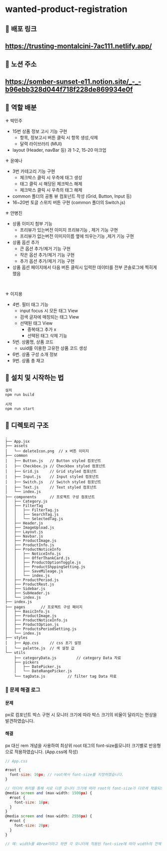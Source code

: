 # wanted-product-registration

## 🥽 배포 링크

<h2><a href='https://trusting-montalcini-7ac111.netlify.app'>https://trusting-montalcini-7ac111.netlify.app/</a></h2>

## 🚩 노션 주소

<h2><a href='https://somber-sunset-e11.notion.site/_-_-b96ebb328d044f718f228de869934e0f'>https://somber-sunset-e11.notion.site/_-_-b96ebb328d044f718f228de869934e0f</a></h2>

## 🔮 역할 배분

⚜ 박민주  <br/>

- 15번 상품 정보 고시 기능 구현
  - 항목, 정보고시 버튼 클릭 시 항목 생성,삭제
  - 달력 라이브러리 (MUI)
- layout (Header, navBar 등) 과 1-2, 15-20 마크업

⚜ 윤예나

- 3번 카테고리 기능 구현
  - 체크박스 클릭 시 우측에 태그 생성
  - 태그 클릭 시 해당된 체크박스 해제
  - 체크박스 클릭 시 우측의 태그 해제
- common 폴더의 공통 뷰 컴포넌트 작성 (Grid, Button, Input 등)
- 16~20번 토글 스위치 버튼 구현 (common 폴더의 Switch.js) <br/> 

⚜ 안병진 
  - 상품 이미지 첨부 기능
    - 프리뷰가 있는버전 이미지 프리뷰기능 , 제거 기능 구현
    - 프리뷰가 없는버전 이미지이름 옆에 띄우는기능 ,제거 기능 구현
  - 상품 옵션 추가 
    - 큰 옵션 추가/제거 기능 구현
    - 작은 옵션 추가/제거 기능 구현
    - 추가 옵션 추가/제거 기능 구현
  - 상품 옵션 페이지에서 다음 버튼 클릭시 입력한 데이터를 전부 콘솔로그에 찍히게 했음
  <br/>

 ⚜ 이지용<br/>

- 4번. 필터 태그 기능
  - input focus 시 모든 태그 View
  - 검색 글자에 매칭되는 태그 View
  - 선택된 태그 View
    - 중복태그 추가 x
    - 선택된 태그 삭제 기능
- 5번. 상품명, 상품 코드
  - uuid를 이용한 고유한 상품 코드 생성
- 6번. 상품 구성 소개 정보
- 9번. 상품 총 재고<br/>

## 🧶 설치 및 시작하는 법

```
설치
npm run build

시작
npm run start
```

## 📁 디렉토리 구조

```
.
├── App.jsx
├── assets
│   └── deleteIcon.png	// x 버튼 이미지
├── common
│   ├── Button.js	// Button styled 컴포넌트
│   ├── Checkbox.js	// Checkbox styled 컴포넌트
│   ├── Grid.js		// Grid styled 컴포넌트
│   ├── Input.js	// Input styled 컴포넌트
│   ├── Switch.js	// Switch styled 컴포넌트
│   ├── Text.js		// Text styled 컴포넌트
│   └── index.js
├── components		// 프로젝트 구성 컴포넌트
│   ├── Category.js
│   ├── FilterTag
│   │   ├── FilterTag.js
│   │   ├── SearchTag.js
│   │   └── SelectedTag.js
│   ├── Header.js
│   ├── ImageUpload.js
│   ├── Layout.js
│   ├── Navbar.js
│   ├── ProductImage.js
│   ├── ProductInfo.js
│   ├── ProductNoticeInfo
│   │   ├── NoticeInfo.js
│   │   ├── OfferThankCard.js
│   │   ├── ProductOptionToggle.js
│   │   ├── ProductShppingSetting.js
│   │   ├── SaveMileage.js
│   │   └── index.js
│   ├── ProductPeriod.js
│   ├── ProductRest.js
│   ├── Sidebar.js
│   ├── SubHeader.js
│   └── index.js
├── index.js
├── pages		// 프로젝트 구성 페이지
│   ├── BasicInfo.js
│   ├── ProductImage.js
│   ├── ProductNoticeInfo.js
│   ├── ProductOption.js
│   ├── ProductsPeriodSetting.js
│   └── index.js
├── styles
│   ├── App.css		// css 초기 설정
│   └── palette.js	// 색 설정 값
└── utils
    ├── categoryData.js			// category Data 자료
    ├── pickers
    │   ├── DatePicker.js
    │   └── DateRangePicker.js
    └── tagData.js			// filter tag Data 자료
```

### 🛶 문제 해결 로그

#### 문제
px로 컴포넌트 박스 구현 시 모니터 크기에 따라 박스 크기의 비율이 달라지는 현상을 발견하였습니다.

#### 해결
px 대신 rem 개념을 사용하여 최상위 root 태그의 font-size를모니터 크기별로 반응형
으로 적용하였습니다. (App.css에 작성)
```jsx
// App.css

#root {
  font-size: 16px; // root에서 font-size를 지정하였습니다.
}

// 미디어 쿼리를 통해 서로 다른 모니터 크기에 따라 root의 font-size가 다르게 적용되도록 하였습니다.
@media screen and (max-width: 1500px) {
  #root {
    font-size: 18px;
  }
}
@media screen and (max-width: 2550px) {
  #root {
    font-size: 20px;
  }
}

// 예: width를 40rem이라고 하면 각 모니터에 적용된 font-size에 따라 width의 전체 px 값이 결정됨
```
